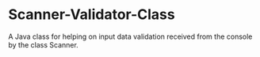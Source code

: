 # Scanner-Validator-Class
A Java class for helping on input data validation received from the console by the class Scanner.
